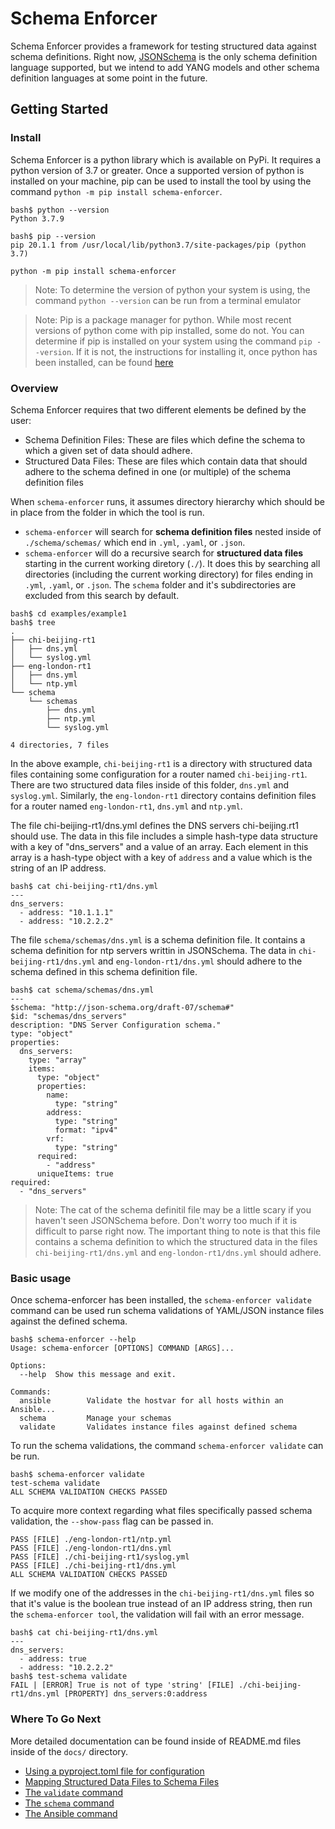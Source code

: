 # Schema Enforcer

Schema Enforcer provides a framework for testing structured data against schema definitions. Right now, [JSONSchema](https://json-schema.org/understanding-json-schema/index.html) is the only schema definition language supported, but we intend to add YANG models and other schema definition languages at some point in the future.

## Getting Started

### Install

Schema Enforcer is a python library which is available on PyPi. It requires a python version of 3.7 or greater. Once a supported version of python is installed on your machine, pip can be used to install the tool by using the command `python -m pip install schema-enforcer`.

```cli
bash$ python --version
Python 3.7.9

bash$ pip --version
pip 20.1.1 from /usr/local/lib/python3.7/site-packages/pip (python 3.7)

python -m pip install schema-enforcer
```

> Note: To determine the version of python your system is using, the command `python --version` can be run from a terminal emulator

> Note: Pip is a package manager for python. While most recent versions of python come with pip installed, some do not. You can determine if pip is installed on your system using the command `pip --version`. If it is not, the instructions for installing it, once python has been installed, can be found [here](https://pip.pypa.io/en/stable/installing/)

### Overview

Schema Enforcer requires that two different elements be defined by the user:

- Schema Definition Files: These are files which define the schema to which a given set of data should adhere.
- Structured Data Files: These are files which contain data that should adhere to the schema defined in one (or multiple) of the schema definition files

When `schema-enforcer` runs, it assumes directory hierarchy which should be in place from the folder in which the tool is run.

- `schema-enforcer` will search for **schema definition files** nested inside of `./schema/schemas/` which end in `.yml`, `.yaml`, or `.json`.
- `schema-enforcer` will do a recursive search for **structured data files** starting in the current working diretory (`./`). It does this by searching all directories (including the current working directory) for files ending in `.yml`, `.yaml`, or `.json`. The `schema` folder and it's subdirectories are excluded from this search by default.

```cli
bash$ cd examples/example1
bash$ tree
.
├── chi-beijing-rt1
│   ├── dns.yml
│   └── syslog.yml
├── eng-london-rt1
│   ├── dns.yml
│   └── ntp.yml
└── schema
    └── schemas
        ├── dns.yml
        ├── ntp.yml
        └── syslog.yml

4 directories, 7 files
```

In the above example, `chi-beijing-rt1` is a directory with structured data files containing some configuration for a router named `chi-beijing-rt1`. There are two structured data files inside of this folder, `dns.yml` and `syslog.yml`. Similarly, the `eng-london-rt1` directory contains definition files for a router named `eng-london-rt1`, `dns.yml` and `ntp.yml`.

The file chi-beijing-rt1/dns.yml defines the DNS servers chi-beijing.rt1 should use. The data in this file includes a simple hash-type data structure with a key of "dns_servers" and a value of an array. Each element in this array is a hash-type object with a key of `address` and a value which is the string of an IP address.

```cli
bash$ cat chi-beijing-rt1/dns.yml                    
---
dns_servers:
  - address: "10.1.1.1"
  - address: "10.2.2.2"
```

The file `schema/schemas/dns.yml` is a schema definition file. It contains a schema definition for ntp servers writtin in JSONSchema. The data in `chi-beijing-rt1/dns.yml` and `eng-london-rt1/dns.yml` should adhere to the schema defined in this schema definition file.

```cli
bash$ cat schema/schemas/dns.yml
---
$schema: "http://json-schema.org/draft-07/schema#"
$id: "schemas/dns_servers"
description: "DNS Server Configuration schema."
type: "object"
properties:
  dns_servers:
    type: "array"
    items:
      type: "object"
      properties:
        name:
          type: "string"
        address:
          type: "string"
          format: "ipv4"
        vrf:
          type: "string"
      required:
        - "address"
      uniqueItems: true
required:
  - "dns_servers"
```

> Note: The cat of the schema definitil file may be a little scary if you haven't seen JSONSchema before. Don't worry too much if it is difficult to parse right now. The important thing to note is that this file contains a schema definition to which the structured data in the files `chi-beijing-rt1/dns.yml` and `eng-london-rt1/dns.yml` should adhere.

### Basic usage

Once schema-enforcer has been installed, the `schema-enforcer validate` command can be used run schema validations of YAML/JSON instance files against the defined schema.

```cli
bash$ schema-enforcer --help
Usage: schema-enforcer [OPTIONS] COMMAND [ARGS]...

Options:
  --help  Show this message and exit.

Commands:
  ansible        Validate the hostvar for all hosts within an Ansible...
  schema         Manage your schemas
  validate       Validates instance files against defined schema
```

To run the schema validations, the command `schema-enforcer validate` can be run.

```cli
bash$ schema-enforcer validate
test-schema validate            
ALL SCHEMA VALIDATION CHECKS PASSED
```

To acquire more context regarding what files specifically passed schema validation, the `--show-pass` flag can be passed in.

```
PASS [FILE] ./eng-london-rt1/ntp.yml
PASS [FILE] ./eng-london-rt1/dns.yml
PASS [FILE] ./chi-beijing-rt1/syslog.yml
PASS [FILE] ./chi-beijing-rt1/dns.yml
ALL SCHEMA VALIDATION CHECKS PASSED
```

If we modify one of the addresses in the `chi-beijing-rt1/dns.yml` files so that it's value is the boolean true instead of an IP address string, then run the `schema-enforcer tool`, the validation will fail with an error message.

```cli
bash$ cat chi-beijing-rt1/dns.yml                    
---
dns_servers:
  - address: true
  - address: "10.2.2.2"
bash$ test-schema validate            
FAIL | [ERROR] True is not of type 'string' [FILE] ./chi-beijing-rt1/dns.yml [PROPERTY] dns_servers:0:address
```

### Where To Go Next

More detailed documentation can be found inside of README.md files inside of the `docs/` directory.
- [Using a pyproject.toml file for configuration](https://github.com/networktocode-llc/jsonschema_testing/tree/master/docs/configuration.md)
- [Mapping Structured Data Files to Schema Files](https://github.com/networktocode-llc/jsonschema_testing/tree/master/docs/mapping_schemas.md)
- [The `validate` command](https://github.com/networktocode-llc/jsonschema_testing/tree/master/docs/validate_command.md)
- [The `schema` command](https://github.com/networktocode-llc/jsonschema_testing/tree/master/docs/schema_command.md)
- [The Ansible command](https://github.com/networktocode-llc/jsonschema_testing/tree/master/docs/ansible_command.md)


<!-- The below examples assume the following `pyproject.toml` file.

```yaml
[tool.jsonschema_testing]
schema_file_extension = ".json"

instance_file_extension = ".yml"

instance_search_directories = ["./"]

[tool.jsonschema_testing.schema_mapping]
# Map instance filename to schema filename
'dns.yml' = ['schemas/dns_servers', 'http://networktocode.com/schemas/core/base']
'syslog.yml' = ["schemas/syslog_servers"]
``` -->

<!-- #### json_schema_path

Description
***********

Defines the location of all JSON formatted schema files required to build schema definitions. The schema directory structure has subdirectories named `schemas` and `definitions`.

Example
*******

```shell
(.venv) $ ls schema/json/
definitions    schemas
```

#### yaml_schema_path

Description
***********
Defines the location of all YAML formatted schema files required to build schema definitions. The schema directory structure has subdirectories named `schemas` and `definitions`.


Example
*******

```shell
(.venv) $ ls schema/yaml/
definitions    schemas
```

#### json_schema_definitions

Description
***********
Defines the location of all JSON formatted schema definitions.

#### yaml_schema_definitions

Description
***********

Defines the location of all YAML formatted schema definitions.

#### json_full_schema_definitions

Description
***********

Defines the location to place schema definitions in after resolving all `$ref` objects. The schemas defined in **json_schema_definitions** are the authoritative source, but these can be expanded for visualization purposes (See `test-schema resolve-json-refs` below).

#### device_variables

Description
***********

Defines the directory where device variables are located. The directory structure expects subdirectories for each host and YAML files for defining variables per schema. The YAML files must use the `.yml` extension.

Example
*******

```shell
(.venv) $ ls hostvars/
csr1    csr2    eos1    junos1
(.venv) $ ls hostvars/csr1/
ntp.yml   snmp.yml
```

#### inventory_path

Description
***********

Defines the path to Ansible Inventory. This supports Ansible Inventory Practices.

Example
*******

```shell
(.venv) $ ls inventory/
hosts    group_vars/    host_vars/
(.venv) $ ls inventory/group_vars/
all.yml    ios.yml    eos.yml    nyc.yml
```

## Using Invoke


### Defining Schemas

The Schemas can be defined in YAML or JSON, and test-schema CLI tool can be used to replicate between formats. The conversion will overwrite any existing destination format files, but they do not currently remove files that have been deleted.  

Args
****

#### json_schema_path (str)

The path to JSON schema directories. The default is `json_schema_path` defined in the `pyproject.toml` file.

#### yaml_schema_path (str)

The path ot YAML schema directories. The default is `yaml_schema_path` defined in the `pyproject.toml` file.

#### Example

Environment
***********

```shell
(.venv) $ ls schema/yaml/schemas
ntp.yml    snmp.yml

(.venv) $ ls schema/json/schemas
ntp.json   vty.json

(.venv) $ cat schema/yaml/schemas/ntp.yml
---
$schema: "http://json-schema.org/draft-07/schema#"
$id: "schemas/ntp"
description: "NTP Configuration schema."
type: "object"
properties:
  ntp_servers:
    $ref: "../definitions/arrays/ip.json#ipv4_hosts"
  authentication:
    type: "boolean"
  logging:
    type: "boolean"
required: ["ntp_servers"]

(.venv) $ cat schema/json/schemas/ntp.yml
{
    "$schema": "http://json-schema.org/draft-07/schema#",
    "description": "NTP Configuration schema.",
    "type": "object",
    "properties": {
        "ntp_servers": {
            "$ref": "../definitions/arrays/ip.json#ipv4_hosts"
        }
    },
    "required": [
        "ntp_servers"
    ]
}
(.venv) $ 
```

The above environment has the following differences:

* The `schema/yaml/schemas` directory does not have the `vty` schema defined in `schema/json/schemas/`
* The `schema/yaml/schemas` directory has schema defined for `snmp` that is not defined in `schema/json/schemas`
* The YAML version of the `ntp` schema has 2 additional properties defined compared ot the JSON version

Converting Schema between formats
************

The CLI command `test-schema convert-yaml-to-json` or `test-schema convert-json-to-yaml` can be used to perform the conversion from your desired source format to the destination format. -->
<!-- 
### Resolving JSON Refs

The JSON Reference specification provides a mechanism for JSON Objects to incorporate reusable fragments defined outside of its own structure. This is done using the `$ref` key, and a value defining the URI to reach the resource definition.

```json
{
    "servers": {
        "$ref": "definitions/arrays/hosts.json#servers"
    }
}
```

The CLI tool can be used to resolve these JSON References used in the project's schema definitions. The resulting expanded Schema Definition will be written to a file. This only works for schemas defined in JSON, so you must use the `test-schema convert-yaml-to-json` method first if your primary source is the schema written in YAML.

Args
****

#### json_schema_path (str)

The path to JSONSchema definintions in JSON format. The defualt is `json_schema_definitions` defined in the `pyproject.toml` file.

#### output_path (str)

The path to write the resulting schema definitions to. The default is `json_full_schema_definitions` defined in the `pyproject.toml` file.

#### Example

Schema References
***********

```shell
(.venv) $ cat schema/json/schemas/ntp.json
{
    "$schema": "http://json-schema.org/draft-07/schema#",
    "$id": "schemas/ntp",
    "description": "NTP Configuration schema.",
    "type": "object",
    "properties": {
        "ntp_servers": {
            "$ref": "../definitions/arrays/ip.json#ipv4_hosts"
        }
    },
    "required": [
        "ntp_servers"
    ]
}
(.venv) $ cat schema/json/definitinos/arrays/ip.json
{
    "definitions": {
        "ipv4_hosts": {
            "type": "array",
            "items": {
                "$ref": "../objects/ip.json#ipv4_host"
            },
            "uniqueItems": true
        }
    }
}
(.venv) $ cat schema/json/definitions/objects/ip.json
{
    "definitions": {
        "ipv4_network": {
            "type": "object",
            "properties": {
                "name": {
                    "type": "string"
                },
                "network": {
                    "$ref": "../properties/ip.json#ipv4_address"
                },
                "mask": {
                    "$ref": "../properties/ip.json#ipv4_cidr"
                },
                "vrf": {
                    "type": "string"
                }
            },
            "required": [
                "network",
                "mask"
            ]
        }
    }
}
(.venv) $ cat schema/json/definitions/properties/ip.json
{
    "ipv4_address": {
        "type": "string",
        "format": "ipv4"
    },
    "ipv4_cidr": {
        "type": "number",
        "minimum": 0,
        "maximum": 32
    }
}
(.venv) $ 
```

The above environment has the following References:

* `schemas/ntp.json` has ntp_servers which references `"../definitions/arrays/ip.json#ipv4_hosts`
* `definitions/arrays/ip.json#ipv4_hosts` references `../objects/ip.json#ipv4_host` for the arrays items
* `definitions/objects/ip.json#ipv4_host` references both `ipv4_address` and `ipv4_mask` in `../properties/ip.json` -->
<!-- 
### Using test-schema command-line tool

To use the `test-schema` script, the pyproject.toml file must have a tool.jsonschema_testing section that defines some of the required setup variables.  An example of this is in the example/ folder, and this is from where you can also directly run the `test-schema` cli for testing and development purposes.


CLick is used for the CLI tool, and full help is available for the commands and sub-options as follows:

e.g.
```
$ cd example/
$ test-schema --help
Usage: test-schema [OPTIONS] COMMAND [ARGS]...

Options:
  --help  Show this message and exit.

Commands:
  convert-json-to-yaml       Reads JSON files and writes them to YAML files.
  convert-yaml-to-json       Reads YAML files and writes them to JSON files.
  generate-hostvars          Generates ansible variables and creates a file...
  generate-invalid-expected  Generates expected ValidationError data from...
  resolve-json-refs          Loads JSONSchema schema files, resolves...
  validate-schema            Validates instance files against defined
                             schema...

  view-validation-error      Generates ValidationError from invalid mock...

$ test-schema validate-schema --help
Usage: test-schema validate-schema [OPTIONS]

  Validates instance files against defined schema

  Args:     show_pass (bool): show successful schema validations
  show_checks (bool): show schemas which will be validated against each
  instance file

Options:
  --show-checks  Shows the schemas to be checked for each instance file
                 [default: False]

  --show-pass    Shows validation checks that passed  [default: False]
  --help         Show this message and exit.
  ```


### Validating Instance Data Against Schema

The CLI also provides a sub-command to validate instances against schema. The schema definitions used are pulled from **json_schema_definitions** defined in the `pyproject.toml` file. The network device data used is pulled from **device_variables** defined in the `pyproject.toml` file. 

```
$ test-schema validate-schema --help
Usage: test-schema validate-schema [OPTIONS]

  Validates instance files against defined schema

  Args:     show_pass (bool): show successful schema validations
  show_checks (bool): show schemas which will be validated against each
  instance file

Options:
  --show-checks  Shows the schemas to be checked for each instance file
                 [default: False]

  --show-pass    Shows validation checks that passed  [default: False]
  --help         Show this message and exit.


$ test-schema validate-schema --show-pass
PASS | [SCHEMA] dns_servers | [FILE] hostvars/eng-london-rt1/dns.yml
PASS | [SCHEMA] dns_servers | [FILE] hostvars/usa-lax-rt1/dns.yml
PASS | [SCHEMA] dns_servers | [FILE] hostvars/chi-beijing-rt1/dns.yml
PASS | [SCHEMA] dns_servers | [FILE] hostvars/mex-mxc-rt1/dns.yml
PASS | [SCHEMA] dns_servers | [FILE] hostvars/ger-berlin-rt1/dns.yml
PASS | [SCHEMA] dns_servers | [FILE] hostvars/usa-nyc-rt1/dns.yml
PASS | [SCHEMA] syslog_servers | [FILE] hostvars/usa-lax-rt1/syslog.yml
PASS | [SCHEMA] syslog_servers | [FILE] hostvars/chi-beijing-rt1/syslog.yml
PASS | [SCHEMA] syslog_servers | [FILE] hostvars/mex-mxc-rt1/syslog.yml
PASS | [SCHEMA] syslog_servers | [FILE] hostvars/usa-nyc-rt1/syslog.yml
ALL SCHEMA VALIDATION CHECKS PASSED
```

The --strict flag allows you to quickly override the additionalProperties attribute of schemas and check for any properties that are not defined in the schema:

```
$ test-schema validate-schema  --strict
FAIL | [ERROR] Additional properties are not allowed ('test_extra_item_property' was unexpected) [FILE] hostvars/fail-tests/ntp.yml [PROPERTY] ntp_servers:1 [SCHEMA] ntp.yml
FAIL | [ERROR] Additional properties are not allowed ('test_extra_property' was unexpected) [FILE] hostvars/fail-tests/ntp.yml [SCHEMA] ntp.yml
FAIL | [ERROR] Additional properties are not allowed ('test_extra_property' was unexpected) [FILE] hostvars/fail-tests/dns.yml [PROPERTY] dns_servers:1 [SCHEMA] dns.yml
```

In the above case, the ntp.yml contained "something: extra" as shown below:
```
---
ntp_servers:
  - address: "10.6.6.6"
    name: "ntp1"
  - address: "10.7.7.7"
    name: "ntp1"
    vrf: 123
    extra_item: else
ntp_authentication: False
ntp_logging: True
something: extra
```

-------------------

## Historic usage notes below, some items need to be reviewed/reimplemented in new CLI.
Passing the `--hosts` and `--schema` args resulted in only 4 tests running.

### Generating Host Vars

If the parent project is using Ansible, there is a Task that will build the inventory and write variable files based on the top-level Schema Properties.
This task uses the `ansible-inventory` command to get Ansible's view of the inventory.
The filenames will use the same name as the filename of the Schema definition.
Each file will contain the variable definitions for any top-level schema properties found in the Ansible inventory.

Args
****

#### output_path (str)

The path to store the variable files. The default root directory uses `device_variables` defined in the `pyproject.toml` file. Each host will have their own subdirectory from this value.

#### schema_path (str)

The path where the JSON formatted schema files are located.
The default uses `json_schema_definitions` defined in the `pyproject.toml` file.

#### inventory_path (str)

The path to Ansible Inventory.
The default uses `inventory_path` defined in the `pyproject.toml` file.

#### Example

Environment
***********

**ansible inventory**

```shell
ls inventory/
hosts.ini    group_vars/    host_vars/
```

**empty hostvars**

```shell
(.venv) $ ls hostvars/
(.venv) $
```

**schema definitions**

```
(.venv) $ ls schemas/json/schemas/
ntp.json    snmp.json
(.venv) $ less schemas/json/schemas/ntp.json
{
    "$schema": "http://json-schema.org/draft-07/schema#",
    "$id": "schemas/ntp",
    "description": "NTP Configuration schema.",
    "type": "object",
    "properties": {
        "ntp_servers": {
            "$ref": "../definitions/arrays/ip.json#ipv4_hosts"
        },
        "ntp_authentication": {
            "type": "boolean"
        },
        "ntp_logging": {
            "type": "boolean"
        }
    },
    "required": [
        "ntp_servers"
    ]
}
(.venv) $
```

Using Invoke
************

```shell
(.venv) $ invoke generate-hostvars -o hostvars/ -s schema/json/schemas
Generating var files for host1
-> ntp
-> snmp
Generating var files for host2
-> ntp
(.venv) $ ls hostvars/
host    host2
(.venv) $ ls hostvars/host1/
ntp.yml    snmp.yml
(.venv) $ ls hostvars/host2/
ntp.yml
(.venv) $ less hostvars/host1/ntp.yml
---
ntp_servers:
  - address: "10.1.1.1"
    vrf: "mgmt"
ntp_authentication: true
(.venv) $
```

In the above example, both hosts had directories created:

  * host1 had two files created since it defined variables for both schemas
  * host2 only had one file created since it did not define data matching the snmp schema

Looking at the variables for `host1/ntp.yml`, only two of the three top-level Properties were defined.


### Create Invalid Mock Exceptions

This task is a helper to creating test cases for validating the defined Schemas properly identify invalid data.
Python's JSONSchema implmentation only has a single Exception for failed validation.
In order to verify that invalid data is failing validation for the expected reason, the tests investigate the Exception's attributes against the expected failure reasons.
This task will dynamically load JSON files in the Invalid mock directory (see Testing below), and create corresponding files with the Exception's attributes.
These attributes are stored in a YAML file adjacent to the invalid data files.

This task has one required argument, `schema`, which is used to identify the schema file and mock directory to load files from, and where to store the attribute files.

This uses `json_schema_path` defined in the ``pyproject.toml`` file to look for Schema definitions.
The invalid mock data is expected to be in `tests/mocks/<schema>/invalid/`.
All JSON files in the invalid mock directory will be loaded and have corresponding attribute files created.

Args
****

#### schema (str)

The schema filename to load invalid mock data and test against the Schema in order to generate expected ValidationError attributes. This should not include any file extensions.

#### Example

Environment
***********

```shell
(.venv) $ ls tests/mocks/ntp/invalid/
invalid_format.json    invalid_ip.json
(.venv) $
```

Using Invoke
************

```shell
(.venv) $ python -m invoke create-invalid-expected -s ntp
Writing file to tests/mocks/ntp/invalid/invalid_format.yml
Writing file to tests/mocks/ntp/invalid/invalid_ip.yml
(.venv) $ ls tests/mocks/ntp/invalid/
invalid_format.json    invalid_format.yml    invalid_ip.json
invalid_ip.yml
(.venv) $ less invalid_ip.yml
---
message: "'10.1.1.1000' is not a 'ipv4'"
schema_path: "deque(['properties', 'ntp_servers', 'items', 'properties', 'address', 'format'])"
validator: "format"
validator_value: "ipv4"
(.venv) $
```

## Testing

This project provides 2 testing methodologies for schema validation using PyTest:
  * Validating that the Schema definitions validate and invalidate as expected
  * Validating data against the defined schema

The test files to use are:
  * jsonschema_testing/tests/test_schema_validation.py
  * jsonschema_testing/tests/tests_data_against_schema.py

The mock data for `test_schema_validation` should be placed in the parent project's directory, located in `tests/mocks/<schema>/`.

### Validating Schema Definitions

The schema validation tests will test that each defined schema has both valid and invalid test cases defined.
The tests expect JSON files defining mock data; these files can be named anything, but must use the `.json` extension.
In addition to the JSON files, the invalid tests also requires YAML files with the attributes from the expected ValidationError.
The filenames of the YAML files must match the names used by the JSON files.

#### Example

Environment
***********

**valid test cases**

```shell
(.venv) $ ls tests/mocks/
ntp    snmp
(.venv) $ ls tests/mocks/ntp/valid/
full_implementation.json    partial_implementation.json
(.venv) $ less tests/mocks/ntp/valid/full_implementation.json
{
    "ntp_servers": [
        {
            "name": "ntp-east",
            "address": "10.1.1.1"
        },
        {
            "name": "ntp-west",
            "address": "10.2.1.1",
            "vrf": "mgmt"
        }
    ],
    "authentication": false,
    "logging": true
}
(.venv) $
```

**invalid test cases**

```shell
(.venv) $ ls tests/mocks/
(.venv) $ ls tests/mocks/ntp/invalid/
invalid_ip.json    invalid_ip.yml
(.venv) $ less tests/mocks/ntp/invalid/invalid_ip.json
{
    "ntp_servers": [
        {
            "name": "ntp-east",
            "address": "10.1.1.1000"
        }
    ]
}
(.venv) $ less tests/mocks/ntp/invalid/invalid_ip.yml
---
message: "'10.1.1.1000' is not a 'ipv4'"
schema_path: "deque(['properties', 'ntp_servers', 'items', 'properties', 'address', 'format'])"
validator: "format"
validator_value: "ipv4"
(.venv) $
```

Using Pytest
************

```shell
(.venv) $ pytest tests/test_schema_validation.py 
============================= test session starts ==============================
platform linux -- Python 3.7.5, pytest-5.3.2, py-1.8.0, pluggy-0.13.1
collected 6 items                                                             

tests/test_schema_validation.py ......                                    [100%]
(.venv) $
```


### Validating Data Against Schema

> The Invoke `validate` task provides a wrapper for this test.

The data validation test validates that inventory data conforms to the defined Schemas.
Each host must have its variable data stored in its own directory, and each YAML file inside the directory must use the same filename as the Schema definition file, and use the `.yml` extension.
Only variables defined in the corresponding Schema definition file will be validated.
Having additional variables defined will not cause an issue, but those variables will not be validated.
Any host that does not have data defined for the Schema will be silently ignored for that Schema validation check.

#### Optional Vars

##### Schema (list)

The list of Schemas to validate against. Passing multiple schemas is done by passing multiple schema flags: `--schema=ntp --schema=dns`.
The default will use all Schemas defined in `json_schema_definitions` in the ``pyproject.toml`` file.

##### hostvars (str)

The directory where all hosts define their variable data. The default uses `device_variables` defined in the ``pyproject.toml`` file.

##### hosts (list)

The list of hosts that should have data validated against the Schema. This variable is used by passing a single host flag with a comma separated string of hosts: `--hosts=host1,host2`.
The default will use all the directory names from the directories under the `hostvars` option.

#### Example

Environment
***********

**schemas**

```shell
(.venv) $ ls schema/json/schemas/
ntp.json    snmp.json
(.venv) $ less schema/json/schemas/ntp.json
{
    "$schema": "http://json-schema.org/draft-07/schema#",
    "$id": "schemas/ntp",
    "description": "NTP Configuration schema.",
    "type": "object",
    "properties": {
        "ntp_servers": {
            "$ref": "../definitions/arrays/ip.json#ipv4_hosts"
        },
        "ntp_authentication": {
            "type": "boolean"
        },
        "ntp_logging": {
            "type": "boolean"
        }
    },
    "required": [
        "ntp_servers"
    ]
}
(.venv) $
```

**hostvars**
```shell
(.venv) $ ls hostvars/
host1    host2    host3
(.venv) $ ls hostvars/host1/
ntp.yml    snmp.yml
(.venv) $ ls hostvars/host2/
ntp.yml
(.venv) $ less hostvars/host1/ntp.yml
---
ntp_servers:
  - address: "10.1.1.1"
    vrf: "mgmt"
ntp_authentication: true
(.venv) $
```

Using Pytest
************

```shell
(.venv) $ pytest tests/test_data_against_schema.py --hosts=host1,host2
============================= test session starts ==============================
platform linux -- Python 3.7.5, pytest-5.3.2, py-1.8.0, pluggy-0.13.1
collected 3 items                                                             

tests/test_schema_validation.py ...                                       [100%]
(.venv) $
``` -->
